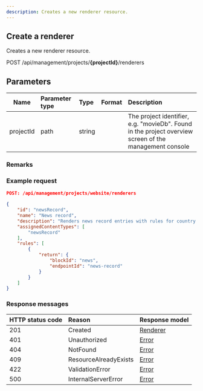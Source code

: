 ```yaml
---
description: Creates a new renderer resource.
---
```

## Create a renderer

Creates a new renderer resource.

<span class="label label--post">POST</span> /api/management/projects/**{projectId}**/renderers

## Parameters

| Name      | Parameter type | Type   | Format | Description                                                                                            |
|-----------|:---------------|:-------|:-------|:-------------------------------------------------------------------------------------------------------|
| projectId | path           | string |        | The project identifier, e.g. "movieDb". Found in the project overview screen of the management console |

### Remarks

### Example request

```json
POST: /api/management/projects/website/renderers

{
    "id": "newsRecord",
    "name": "News record",
    "description": "Renders news record entries with rules for country (Populo)",
    "assignedContentTypes": [
        "newsRecord"
    ],
    "rules": [
        {
            "return": {
                "blockId": "news",
                "endpointId": "news-record"
            }
        }
    ]
}
```

### Response messages

| HTTP status code | Reason                | Response model                   |
|:-----------------|:----------------------|:---------------------------------|
| 201              | Created               | [Renderer](/model/renderer.md)   |
| 401              | Unauthorized          | [Error](/key-concepts/errors.md) |
| 404              | NotFound              | [Error](/key-concepts/errors.md) |
| 409              | ResourceAlreadyExists | [Error](/key-concepts/errors.md) |
| 422              | ValidationError       | [Error](/key-concepts/errors.md) |
| 500              | InternalServerError   | [Error](/key-concepts/errors.md) |




